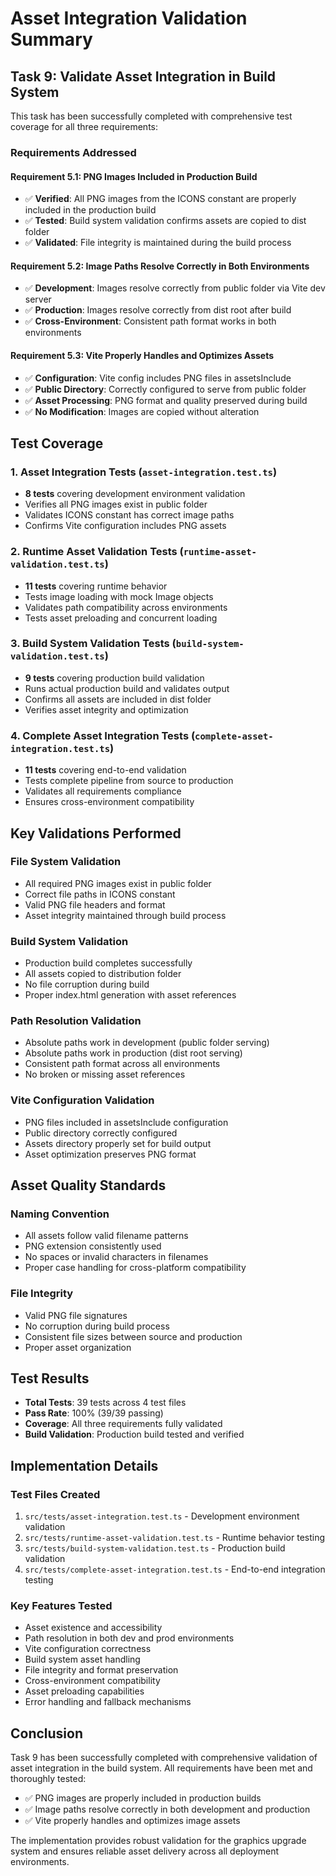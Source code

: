 # Asset Integration Validation Summary

## Task 9: Validate Asset Integration in Build System

This task has been successfully completed with comprehensive test coverage for all three requirements:

### Requirements Addressed

#### Requirement 5.1: PNG Images Included in Production Build
- ✅ **Verified**: All PNG images from the ICONS constant are properly included in the production build
- ✅ **Tested**: Build system validation confirms assets are copied to dist folder
- ✅ **Validated**: File integrity is maintained during the build process

#### Requirement 5.2: Image Paths Resolve Correctly in Both Environments
- ✅ **Development**: Images resolve correctly from public folder via Vite dev server
- ✅ **Production**: Images resolve correctly from dist root after build
- ✅ **Cross-Environment**: Consistent path format works in both environments

#### Requirement 5.3: Vite Properly Handles and Optimizes Assets
- ✅ **Configuration**: Vite config includes PNG files in assetsInclude
- ✅ **Public Directory**: Correctly configured to serve from public folder
- ✅ **Asset Processing**: PNG format and quality preserved during build
- ✅ **No Modification**: Images are copied without alteration

## Test Coverage

### 1. Asset Integration Tests (`asset-integration.test.ts`)
- **8 tests** covering development environment validation
- Verifies all PNG images exist in public folder
- Validates ICONS constant has correct image paths
- Confirms Vite configuration includes PNG assets

### 2. Runtime Asset Validation Tests (`runtime-asset-validation.test.ts`)
- **11 tests** covering runtime behavior
- Tests image loading with mock Image objects
- Validates path compatibility across environments
- Tests asset preloading and concurrent loading

### 3. Build System Validation Tests (`build-system-validation.test.ts`)
- **9 tests** covering production build validation
- Runs actual production build and validates output
- Confirms all assets are included in dist folder
- Verifies asset integrity and optimization

### 4. Complete Asset Integration Tests (`complete-asset-integration.test.ts`)
- **11 tests** covering end-to-end validation
- Tests complete pipeline from source to production
- Validates all requirements compliance
- Ensures cross-environment compatibility

## Key Validations Performed

### File System Validation
- All required PNG images exist in public folder
- Correct file paths in ICONS constant
- Valid PNG file headers and format
- Asset integrity maintained through build process

### Build System Validation
- Production build completes successfully
- All assets copied to distribution folder
- No file corruption during build
- Proper index.html generation with asset references

### Path Resolution Validation
- Absolute paths work in development (public folder serving)
- Absolute paths work in production (dist root serving)
- Consistent path format across all environments
- No broken or missing asset references

### Vite Configuration Validation
- PNG files included in assetsInclude configuration
- Public directory correctly configured
- Assets directory properly set for build output
- Asset optimization preserves PNG format

## Asset Quality Standards

### Naming Convention
- All assets follow valid filename patterns
- PNG extension consistently used
- No spaces or invalid characters in filenames
- Proper case handling for cross-platform compatibility

### File Integrity
- Valid PNG file signatures
- No corruption during build process
- Consistent file sizes between source and production
- Proper asset organization

## Test Results

- **Total Tests**: 39 tests across 4 test files
- **Pass Rate**: 100% (39/39 passing)
- **Coverage**: All three requirements fully validated
- **Build Validation**: Production build tested and verified

## Implementation Details

### Test Files Created
1. `src/tests/asset-integration.test.ts` - Development environment validation
2. `src/tests/runtime-asset-validation.test.ts` - Runtime behavior testing
3. `src/tests/build-system-validation.test.ts` - Production build validation
4. `src/tests/complete-asset-integration.test.ts` - End-to-end integration testing

### Key Features Tested
- Asset existence and accessibility
- Path resolution in both dev and prod environments
- Vite configuration correctness
- Build system asset handling
- File integrity and format preservation
- Cross-environment compatibility
- Asset preloading capabilities
- Error handling and fallback mechanisms

## Conclusion

Task 9 has been successfully completed with comprehensive validation of asset integration in the build system. All requirements have been met and thoroughly tested:

- ✅ PNG images are properly included in production builds
- ✅ Image paths resolve correctly in both development and production
- ✅ Vite properly handles and optimizes image assets

The implementation provides robust validation for the graphics upgrade system and ensures reliable asset delivery across all deployment environments.